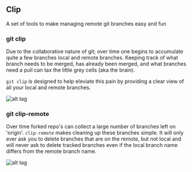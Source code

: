 ## Clip

A set of tools to make managing remote git branches easy and fun

### git clip

Due to the collaborative nature of git; over time one begins to accumulate
quite a few branches local and remote branches. Keeping track of what branch
needs to be merged, has already been merged, and what branches need a pull can
tax the little grey cells (aka the brain).

``git clip`` is designed to help eleviate this pain by providing a clear view
of all your local and remote branches.

![alt tag](https://raw.githubusercontent.com/thrawn01/clip/master/gifs/clip.gif)

### git clip-remote
Over time forked repo's can collect a large number of branches left on 'origin'.
``clip-remote`` makes cleaning up these branches simple. It will only ever ask
you to delete branches that are on the remote, but not local and will never ask
to delete tracked branches even if the local branch name differs from the remote
 branch name.

![alt tag](https://raw.githubusercontent.com/thrawn01/clip/master/gifs/clip-remote.gif)


